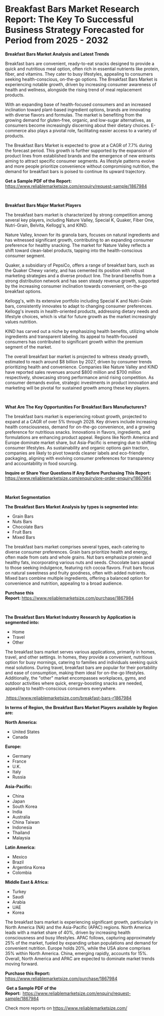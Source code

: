 <p><h1>Breakfast Bars Market Research Report: The Key To Successful Business Strategy Forecasted for Period from 2025 - 2032</h1></p><p><strong>Breakfast Bars Market Analysis and Latest Trends</strong></p>
<p><p>Breakfast bars are convenient, ready-to-eat snacks designed to provide a quick and nutritious meal option, often rich in essential nutrients like protein, fiber, and vitamins. They cater to busy lifestyles, appealing to consumers seeking health-conscious, on-the-go options. The Breakfast Bars Market is experiencing notable growth, driven by increasing consumer awareness of health and wellness, alongside the rising trend of meal replacement products.</p><p>With an expanding base of health-focused consumers and an increased inclination toward plant-based ingredient options, brands are innovating with diverse flavors and formulas. The market is benefiting from the growing demand for gluten-free, organic, and low-sugar alternatives, as consumers become increasingly discerning about their dietary choices. E-commerce also plays a pivotal role, facilitating easier access to a variety of products.</p><p>The Breakfast Bars Market is expected to grow at a CAGR of 7.7% during the forecast period. This growth is further supported by the expansion of product lines from established brands and the emergence of new entrants aiming to attract specific consumer segments. As lifestyle patterns evolve and more people prioritize convenience without compromising nutrition, the demand for breakfast bars is poised to continue its upward trajectory.</p></p>
<p><strong>Get a Sample PDF of the Report:&nbsp;</strong> <a href="https://www.reliablemarketsize.com/enquiry/request-sample/1867984?utm_campaign=3351&utm_medium=2&utm_source=Github&utm_content=ia&utm_term=07042025&utm_id=breakfast-bars">https://www.reliablemarketsize.com/enquiry/request-sample/1867984</a></p>
<p>&nbsp;</p>
<p><strong>Breakfast Bars Major Market Players</strong></p>
<p><p>The breakfast bars market is characterized by strong competition among several key players, including Nature Valley, Special K, Quaker, Fiber One, Nutri-Grain, Belvita, Kellogg's, and KIND. </p><p>Nature Valley, known for its granola bars, focuses on natural ingredients and has witnessed significant growth, contributing to an expanding consumer preference for healthy snacking. The market for Nature Valley reflects a shift toward clean-label products, tapping into the health-conscious consumer segment.</p><p>Quaker, a subsidiary of PepsiCo, offers a range of breakfast bars, such as the Quaker Chewy variety, and has cemented its position with robust marketing strategies and a diverse product line. The brand benefits from a strong distribution network and has seen steady revenue growth, supported by the increasing consumer inclination towards convenient, on-the-go breakfast options.</p><p>Kellogg's, with its extensive portfolio including Special K and Nutri-Grain bars, consistently innovates to adapt to changing consumer preferences. Kellogg's invests in health-oriented products, addressing dietary needs and lifestyle choices, which is vital for future growth as the market increasingly values nutrition.</p><p>KIND has carved out a niche by emphasizing health benefits, utilizing whole ingredients and transparent labeling. Its appeal to health-focused consumers has contributed to significant growth within the premium segment of the market.</p><p>The overall breakfast bar market is projected to witness steady growth, estimated to reach around $8 billion by 2027, driven by consumer trends prioritizing health and convenience. Companies like Nature Valley and KIND have reported sales revenues around $800 million and $700 million respectively, showcasing strong performance amid rising competition. As consumer demands evolve, strategic investments in product innovation and marketing will be pivotal for sustained growth among these key players.</p></p>
<p>&nbsp;</p>
<p><strong>What Are The Key Opportunities For Breakfast Bars Manufacturers?</strong></p>
<p><p>The breakfast bars market is experiencing robust growth, projected to expand at a CAGR of over 5% through 2028. Key drivers include increasing health consciousness, demand for on-the-go convenience, and a growing preference for nutritious snacks. Innovations in flavors, ingredients, and formulations are enhancing product appeal. Regions like North America and Europe dominate market share, but Asia-Pacific is emerging due to shifting consumer lifestyles. As sustainability and organic options gain traction, companies are likely to pivot towards cleaner labels and eco-friendly packaging, aligning with evolving consumer preferences for transparency and accountability in food sourcing.</p></p>
<p><strong>Inquire or Share Your Questions If Any Before Purchasing This Report:</strong> <a href="https://www.reliablemarketsize.com/enquiry/pre-order-enquiry/1867984?utm_campaign=3351&utm_medium=2&utm_source=Github&utm_content=ia&utm_term=07042025&utm_id=breakfast-bars">https://www.reliablemarketsize.com/enquiry/pre-order-enquiry/1867984</a></p>
<p>&nbsp;</p>
<p><strong>Market Segmentation</strong></p>
<p><strong>The Breakfast Bars Market Analysis by types is segmented into:</strong></p>
<p><ul><li>Grain Bars</li><li>Nuts Bars</li><li>Chocolate Bars</li><li>Fruit Bars</li><li>Mixed Bars</li></ul></p>
<p><p>The breakfast bars market comprises several types, each catering to diverse consumer preferences. Grain bars prioritize health and energy, often made from oats and whole grains. Nut bars emphasize protein and healthy fats, incorporating various nuts and seeds. Chocolate bars appeal to those seeking indulgence, featuring rich cocoa flavors. Fruit bars focus on natural sweetness and fruity goodness, often with added nutrients. Mixed bars combine multiple ingredients, offering a balanced option for convenience and nutrition, appealing to a broad audience.</p></p>
<p><strong>Purchase this Report:&nbsp;</strong><a href="https://www.reliablemarketsize.com/purchase/1867984?utm_campaign=3351&utm_medium=2&utm_source=Github&utm_content=ia&utm_term=07042025&utm_id=breakfast-bars">https://www.reliablemarketsize.com/purchase/1867984</a></p>
<p>&nbsp;</p>
<p><strong>The Breakfast Bars Market Industry Research by Application is segmented into:</strong></p>
<p><ul><li>Home</li><li>Travel</li><li>Other</li></ul></p>
<p><p>The breakfast bars market serves various applications, primarily in homes, travel, and other settings. In homes, they provide a convenient, nutritious option for busy mornings, catering to families and individuals seeking quick meal solutions. During travel, breakfast bars are popular for their portability and ease of consumption, making them ideal for on-the-go lifestyles. Additionally, the "other" market encompasses workplaces, gyms, and outdoor activities where quick, energy-boosting snacks are needed, appealing to health-conscious consumers everywhere.</p></p>
<p><a href="https://www.reliablemarketsize.com/breakfast-bars-r1867984?utm_campaign=3351&utm_medium=2&utm_source=Github&utm_content=ia&utm_term=07042025&utm_id=breakfast-bars">&nbsp;https://www.reliablemarketsize.com/breakfast-bars-r1867984</a></p>
<p><strong>In terms of Region, the Breakfast Bars Market Players available by Region are:</strong></p>
<p>
    <p> <strong> North America: </strong>
        <ul>
            <li>United States</li>
            <li>Canada</li>
        </ul>
        </p> 
    <p> <strong> Europe: </strong>
        <ul>
            <li>Germany</li>
            <li>France</li>
            <li>U.K.</li>
            <li>Italy</li>
            <li>Russia</li>
        </ul>
        </p> 
    <p> <strong> Asia-Pacific: </strong>
        <ul>
            <li>China</li>
            <li>Japan</li>
            <li>South Korea</li>
            <li>India</li>
            <li>Australia</li>
            <li>China Taiwan</li>
            <li>Indonesia</li>
            <li>Thailand</li>
            <li>Malaysia</li>
        </ul>
        </p> 
    <p> <strong> Latin America: </strong>
        <ul>
            <li>Mexico</li>
            <li>Brazil</li>
            <li>Argentina Korea</li>
            <li>Colombia</li>
        </ul>
        </p> 
    <p> <strong> Middle East & Africa: </strong>
        <ul>
            <li>Turkey</li>
            <li>Saudi</li>
            <li>Arabia</li>
            <li>UAE</li>
            <li>Korea</li>
        </ul>
    </p>
    </p>
<p><p>The breakfast bars market is experiencing significant growth, particularly in North America (NA) and the Asia-Pacific (APAC) regions. North America leads with a market share of 40%, driven by increasing health consciousness and busy lifestyles. APAC follows, capturing approximately 25% of the market, fueled by expanding urban populations and demand for convenient nutrition. Europe holds 20%, while the USA alone comprises 35% within North America. China, emerging rapidly, accounts for 15%. Overall, North America and APAC are expected to dominate market trends moving forward.</p></p>
<p><strong>Purchase this Report: </strong><a href="https://www.reliablemarketsize.com/purchase/1867984?utm_campaign=3351&utm_medium=2&utm_source=Github&utm_content=ia&utm_term=07042025&utm_id=breakfast-bars">https://www.reliablemarketsize.com/purchase/1867984</a></p>
<p>&nbsp;<strong>Get a Sample PDF of the Report:&nbsp;&nbsp;</strong><a href="https://www.reliablemarketsize.com/enquiry/request-sample/1867984?utm_campaign=3351&utm_medium=2&utm_source=Github&utm_content=ia&utm_term=07042025&utm_id=breakfast-bars">https://www.reliablemarketsize.com/enquiry/request-sample/1867984</a></p>
<p><strong></strong></p>
<p>Check more reports on <a href="https://www.reliablemarketsize.com/?utm_campaign=3351&utm_medium=2&utm_source=Github&utm_content=ia&utm_term=07042025&utm_id=breakfast-bars">https://www.reliablemarketsize.com/</a></p>